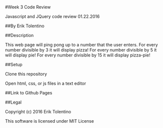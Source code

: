 #Week 3 Code Review

Javascript and JQuery code review 01.22.2016

##By Erik Tolentino

##Description

This web page will ping pong up to a number that the user enters. For every number divisible by 3 it will display pizza! For every number divisible by 5 it will display pie! For every number divisible by 15 it will display pizza-pie!

##Setup

Clone this repository

Open html, css, or js files in a text editor

##Link to Github Pages



##Legal

Copyright (c) 2016 Erik Tolentino

This software is licensed under MIT License
